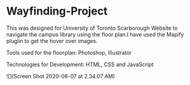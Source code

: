 # Wayfinding-Project

This was designed for University of Toronto Scarborough Website to navigate the campus library using the floor plan.I have used the Mapify pluglin to get the hover over images.

Tools used for the floorplan: Photoshop, Illustrator

Technologies for Development: HTML, CSS and JavaScript

![](Screen Shot 2020-06-07 at 2.34.07 AM)

